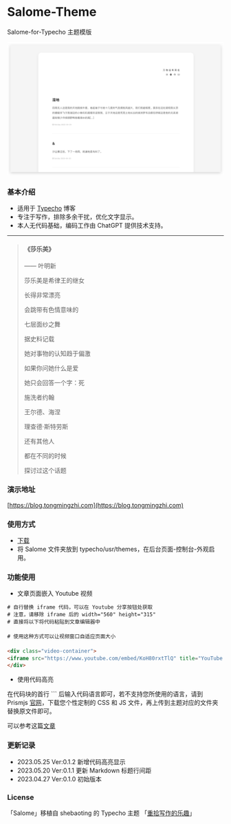 # Salome-Theme #
Salome-for-Typecho 主题模版

![image](https://github.com/M1nTT/Salome-Theme/blob/18f2e2e28829986601caffc3e504d2db0673f460/screenshot.png)


### 基本介绍

* 适用于 [Typecho](https://typecho.org) 博客
* 专注于写作，排除多余干扰，优化文字显示。
* 本人无代码基础，编码工作由 ChatGPT 提供技术支持。

---

> #### 《莎乐美》
> —— 叶明新
> 
> 莎乐美是希律王的继女
> 
> 长得非常漂亮
> 
> 会跳带有色情意味的
>
> 七层面纱之舞
> 
> 据史料记载
> 
> 她对事物的认知趋于偏激
> 
> 如果你问她什么是爱
> 
> 她只会回答一个字：死
> 
> 施洗者约翰
> 
> 王尔德、海涅
> 
> 理查德·斯特劳斯
> 
> 还有其他人
> 
> 都在不同的时候
> 
> 探讨过这个话题



### 演示地址

[https://blog.tongmingzhi.com](https://blog.tongmingzhi.com)


### 使用方式

* [下载](https://github.com/M1nTT/Salome-Theme/releases/download/ver.0.1.2/Salome.zip)
* 将 Salome 文件夹放到 typecho/usr/themes，在后台页面-控制台-外观启用。


### 功能使用

* 文章页面嵌入 Youtube 视频

```html
# 自行替换 iframe 代码，可以在 Youtube 分享按钮处获取
# 注意，请移除 iframe 后的 width="560" height="315"
# 直接将以下将代码粘贴到文章编辑器中

# 使用这种方式可以让视频窗口自适应页面大小

<div class="video-container">
<iframe src="https://www.youtube.com/embed/KoH80rxtTlQ" title="YouTube video player" frameborder="0" allow="accelerometer; autoplay; clipboard-write; encrypted-media; gyroscope; picture-in-picture; web-share" allowfullscreen></iframe>
</div>
```

* 使用代码高亮

在代码块的首行 ``` 后输入代码语言即可，若不支持您所使用的语言，请到 Prismjs [官网](https://prismjs.com/download.html#themes=prism-solarizedlight&languages=markup+css+clike+javascript)，下载您个性定制的 CSS 和 JS  文件，再上传到主题对应的文件夹替换原文件即可。

可以参考这篇[文章](https://blog.tongmingzhi.com/2023/05/25/617.html)



### 更新记录

* 2023.05.25  Ver:0.1.2    新增代码高亮显示
* 2023.05.20  Ver:0.1.1    更新 Markdown 标题行间距
* 2023.04.27  Ver:0.1.0    初始版本


### License

「Salome」移植自 shebaoting 的 Typecho 主题 「[重拾写作的乐趣](https://forum.typecho.org/viewtopic.php?f=5&t=12008)」

